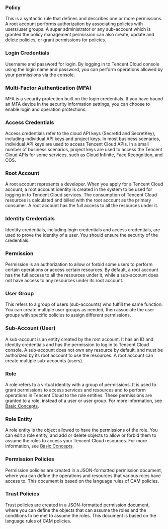 ### Policy 
This is a syntactic rule that defines and describes one or more permissions. A root account performs authorization by associating policies with users/user groups. A super administrator or any sub-account which is granted the policy management permission can also create, update and delete policies, or grant permissions for policies.

### Login Credentials 
Username and password for login. By logging in to Tencent Cloud console using the login name and password, you can perform operations allowed by your permissions via the console.

### Multi-Factor Authentication (MFA)
MFA is a security protection built on the login credentials. If you have bound an MFA device in the security information settings, you can choose to enable login and operation protections.

### Access Credentials 
Access credentials refer to the cloud API keys (SecretId and SecretKey), including individual API keys and project keys. In most business scenarios, individual API keys are used to access Tencent Cloud APIs. In a small number of business scenarios, project keys are used to access the Tencent Cloud APIs for some services, such as Cloud Infinite, Face Recognition, and COS.

### Root Account 
A root account represents a developer. When you apply for a Tencent Cloud account, a root account identity is created in the system to be used for logging in to Tencent Cloud services. The consumption of Tencent Cloud resources is calculated and billed with the root account as the primary consumer. A root account has the full access to all the resources under it.

### Identity Credentials 
Identity credentials, including login credentials and access credentials, are used to prove the identity of a user. You should ensure the security of the credentials.

### Permission 
Permission is an authorization to allow or forbid some users to perform certain operations or access certain resources. By default, a root account has the full access to all the resources under it, while a sub-account does not have access to any resources under its root account.

### User Group 
This refers to a group of users (sub-accounts) who fulfill the same function. You can create multiple user groups as needed, then associate the user groups with specific policies to assign different permissions.

### Sub-Account (User) 
A sub-account is an entity created by the root account. It has an ID and identity credentials and has the permission to log in to Tencent Cloud console. A sub-account does not own any resource by default, and must be authorized by its root account to use the resources. A root account can create multiple sub-accounts (users).

### Role
A role refers to a virtual identity with a group of permissions. It is used to grant permissions to access services and resources and to perform operations in Tencent Cloud to the role entities. These permissions are granted to a role, instead of a user or user group.
For more information, see [Basic Concepts](https://cloud.tencent.com/document/product/598/19421).

### Role Entity
A role entity is the object allowed to have the permissions of the role. You can edit a role entity, and add or delete objects to allow or forbid them to assume the roles to access your Tencent Cloud resources.
For more information, see [Basic Concepts](https://cloud.tencent.com/document/product/598/19421).

### Permission Policies
Permission policies are created in a JSON-formatted permission document, where you can define the operations and resources that various roles have access to. This document is based on the language rules of CAM policies.

### Trust Policies
Trust policies are created in a JSON-formatted permission document, where you can define the objects that can assume the roles and the conditions to be met to assume the roles. This document is based on the language rules of CAM policies.

